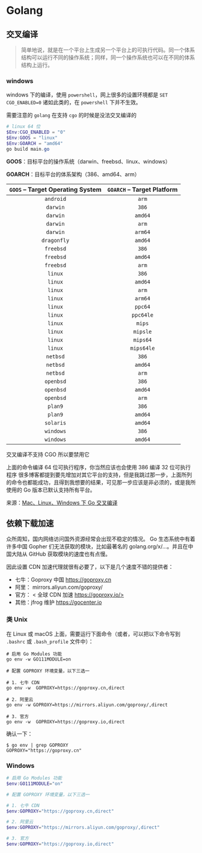 # Golang

## 交叉编译

> 简单地说，就是在一个平台上生成另一个平台上的可执行代码。同一个体系结构可以运行不同的操作系统；同样，同一个操作系统也可以在不同的体系结构上运行。

### windows

windows 下的编译，使用 `powershell`，网上很多的设置环境都是 `SET CGO_ENABLED=0` 诸如此类的，在 `powershell` 下并不生效。

需要注意的 `golang` 在支持 `cgo` 的时候是没法交叉编译的

```powershell
# linux 64 位
$Env:CGO_ENABLED = "0"
$Env:GOOS = "linux"
$Env:GOARCH = "amd64"
go build main.go
```

**GOOS**：目标平台的操作系统（darwin、freebsd、linux、windows）

**GOARCH**：目标平台的体系架构（386、amd64、arm）

| `GOOS` – Target Operating System | `GOARCH` – Target Platform |
| :------------------------------: | :------------------------: |
|            `android`             |           `arm`            |
|             `darwin`             |           `386`            |
|             `darwin`             |          `amd64`           |
|             `darwin`             |           `arm`            |
|             `darwin`             |          `arm64`           |
|           `dragonfly`            |          `amd64`           |
|            `freebsd`             |           `386`            |
|            `freebsd`             |          `amd64`           |
|            `freebsd`             |           `arm`            |
|             `linux`              |           `386`            |
|             `linux`              |          `amd64`           |
|             `linux`              |           `arm`            |
|             `linux`              |          `arm64`           |
|             `linux`              |          `ppc64`           |
|             `linux`              |         `ppc64le`          |
|             `linux`              |           `mips`           |
|             `linux`              |          `mipsle`          |
|             `linux`              |          `mips64`          |
|             `linux`              |         `mips64le`         |
|             `netbsd`             |           `386`            |
|             `netbsd`             |          `amd64`           |
|             `netbsd`             |           `arm`            |
|            `openbsd`             |           `386`            |
|            `openbsd`             |          `amd64`           |
|            `openbsd`             |           `arm`            |
|             `plan9`              |           `386`            |
|             `plan9`              |          `amd64`           |
|            `solaris`             |          `amd64`           |
|            `windows`             |           `386`            |
|            `windows`             |          `amd64`           |

交叉编译不支持 CGO 所以要禁用它

上面的命令编译 64 位可执行程序，你当然应该也会使用 386 编译 32 位可执行程序 很多博客都提到要先增加对其它平台的支持，但是我跳过那一步，上面所列的命令也都能成功，且得到我想要的结果，可见那一步应该是非必须的，或是我所使用的 Go 版本已默认支持所有平台。

来源：[Mac、Linux、Windows 下 Go 交叉编译](https://www.11meigui.com/2021/golang-cross-platform-compile.html)

## 依赖下载加速

众所周知，国内网络访问国外资源经常会出现不稳定的情况。 Go 生态系统中有着许多中国 Gopher 们无法获取的模块，比如最著名的 golang.org/x/...。并且在中国大陆从 GitHub 获取模块的速度也有点慢。

因此设置 CDN 加速代理就很有必要了，以下是几个速度不错的提供者：

- 七牛：Goproxy 中国 https://goproxy.cn
- 阿里： mirrors.aliyun.com/goproxy/
- 官方： < 全球 CDN 加速 https://goproxy.io/>
- 其他：jfrog 维护 https://gocenter.io

### 类 Unix

在 Linux 或 macOS 上面，需要运行下面命令（或者，可以把以下命令写到 `.bashrc` 或 `.bash_profile` 文件中）：

```shell
# 启用 Go Modules 功能
go env -w GO111MODULE=on

# 配置 GOPROXY 环境变量，以下三选一

# 1. 七牛 CDN
go env -w  GOPROXY=https://goproxy.cn,direct

# 2. 阿里云
go env -w GOPROXY=https://mirrors.aliyun.com/goproxy/,direct

# 3. 官方
go env -w  GOPROXY=https://goproxy.io,direct
```

确认一下：

```shell
$ go env | grep GOPROXY
GOPROXY="https://goproxy.cn"
```

### Windows

```powershell
# 启用 Go Modules 功能
$env:GO111MODULE="on"

# 配置 GOPROXY 环境变量，以下三选一

# 1. 七牛 CDN
$env:GOPROXY="https://goproxy.cn,direct"

# 2. 阿里云
$env:GOPROXY="https://mirrors.aliyun.com/goproxy/,direct"

# 3. 官方
$env:GOPROXY="https://goproxy.io,direct"
```
